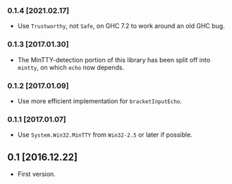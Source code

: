 ### 0.1.4 [2021.02.17]
* Use `Trustworthy`, not `Safe`, on GHC 7.2 to work around an old GHC bug.

### 0.1.3 [2017.01.30]
* The MinTTY-detection portion of this library has been split off into `mintty`, on which `echo` now depends.

### 0.1.2 [2017.01.09]
* Use more efficient implementation for `bracketInputEcho`.

### 0.1.1 [2017.01.07]
* Use `System.Win32.MinTTY` from `Win32-2.5` or later if possible.

## 0.1 [2016.12.22]
* First version.
